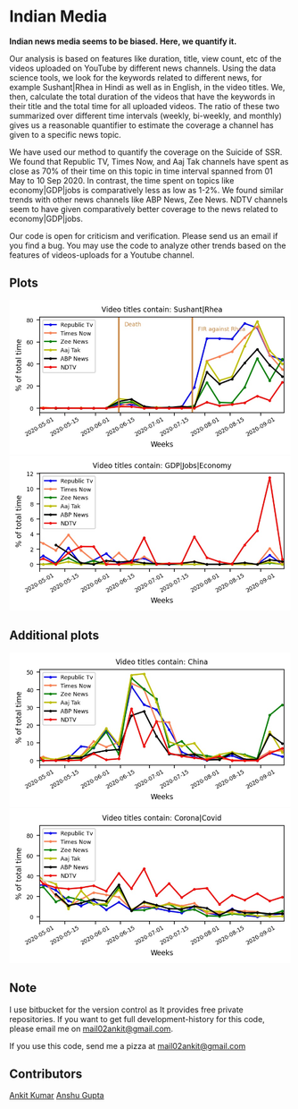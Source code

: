 # Indian Media
**Indian news media seems to be biased. Here, we quantify it.**

Our analysis is based on features like duration, title, view count, etc of the videos uploaded on YouTube by different
news channels. Using the data science tools, we look for the keywords related to different news, for example
Sushant|Rhea in Hindi as well as in English, in the video titles. We, then, calculate the total duration of the videos
that have the keywords in their title and the total time for all uploaded videos. The ratio of these two summarized over
different time intervals (weekly, bi-weekly, and monthly) gives us a reasonable quantifier to estimate the coverage a
channel has given to a specific news topic.

We have used our method to quantify the coverage on the Suicide of SSR. We found that Republic TV, Times Now, and Aaj
Tak channels have spent as close as 70% of their time on this topic in time interval spanned from 01 May to 10 Sep 2020.
In contrast, the time spent on topics like economy|GDP|jobs is comparatively less as low as 1-2%. We found similar
trends with other news channels like ABP News, Zee News. NDTV channels seem to have given comparatively better coverage
to the news related to economy|GDP|jobs.

Our code is open for criticism and verification. Please send us an email if you find a bug. You may use the code to
analyze other trends based on the features of videos-uploads for a Youtube channel. 

## Plots
![](SSR_coverage.jpg )
![](economy_coverage.jpg )

## Additional plots
![](china_coverage.jpg )
![](covid_coverage.jpg )

## Note
I use bitbucket for the version control as It provides free private repositories. If you want to get full development-history for this code, please email me on mail02ankit@gmail.com.

If you use this code, send me a pizza at mail02ankit@gmail.com

## Contributors
[Ankit Kumar](https://mail02ankit.github.io/)
[Anshu Gupta](https://anshu02gupta.github.io/)
